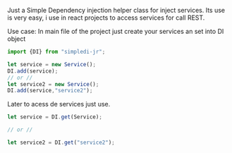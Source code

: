 Just a Simple Dependency injection helper class for inject services. 
Its use is very easy, i use in react projects to access services for call REST.

Use case:
In main file of the project just create your services an set into DI object
```javascript
import {DI} from "simpledi-jr";

let service = new Service();
DI.add(service);
// or // 
let service2 = new Service();
DI.add(service,"service2");

```

Later to acess de services just use.

```javascript
let service = DI.get(Service);

// or //

let service2 = DI.get("service2");
```